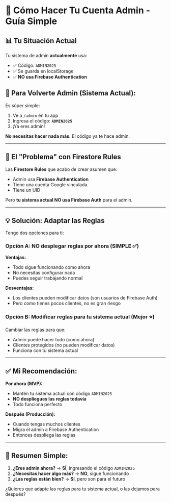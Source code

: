 # 🔐 Cómo Hacer Tu Cuenta Admin - Guía Simple

## 📊 Tu Situación Actual

Tu sistema de admin **actualmente** usa:
- ✅ Código: `ADMIN2025`
- ✅ Se guarda en localStorage
- ✅ **NO usa Firebase Authentication**

## 🎯 Para Volverte Admin (Sistema Actual):

Es súper simple:

1. Ve a `/admin` en tu app
2. Ingresa el código: **`ADMIN2025`**
3. ¡Ya eres admin!

**No necesitas hacer nada más.** El código ya te hace admin.

---

## 🤔 El "Problema" con Firestore Rules

Las **Firestore Rules** que acabo de crear asumen que:
- Admin usa **Firebase Authentication**
- Tiene una cuenta Google vinculada
- Tiene un UID

Pero **tu sistema actual NO usa Firebase Auth** para el admin.

---

## 💡 Solución: Adaptar las Reglas

Tengo dos opciones para ti:

### **Opción A: NO desplegar reglas por ahora (SIMPLE ✅)**

**Ventajas:**
- Todo sigue funcionando como ahora
- No necesitas configurar nada
- Puedes seguir trabajando normal

**Desventajas:**
- Los clientes pueden modificar datos (son usuarios de Firebase Auth)
- Pero como tienes pocos clientes, no es gran riesgo

### **Opción B: Modificar reglas para tu sistema actual** (Mejor ⭐)

Cambiar las reglas para que:
- Admin puede hacer todo (como ahora)
- Clientes protegidos (no pueden modificar datos)
- Funciona con tu sistema actual

---

## ✅ Mi Recomendación:

**Por ahora (MVP):**
- Mantén tu sistema actual con código `ADMIN2025`
- **NO despliegues las reglas todavía**
- Todo funciona perfecto

**Después (Producción):**
- Cuando tengas muchos clientes
- Migra el admin a Firebase Authentication
- Entonces despliega las reglas

---

## 📝 Resumen Simple:

1. **¿Eres admin ahora?** → **SÍ**, ingresando el código `ADMIN2025`
2. **¿Necesitas hacer algo más?** → **NO**, sigue funcionando
3. **¿Las reglas están bien?** → **Sí**, pero son para el futuro

¿Quieres que adapte las reglas para tu sistema actual, o las dejamos para después?

